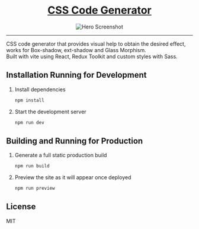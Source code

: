 <h1 align="center">
<a href="https://box-shadow-generator-pi.vercel.app/glass" target="_blank">CSS Code Generator</a>
</h1>

<div align="center">
  <img alt="Hero Screenshot" src="https://user-images.githubusercontent.com/53541185/204665693-fa79d6df-5868-4677-86b6-486f2d42d57a.png" />
</div>

<hr>
CSS code generator that provides visual help to obtain the desired effect, works for Box-shadow, ext-shadow and Glass Morphism.
<br>
Built with vite using React, Redux Toolkit and custom styles with Sass.



## Installation Running for Development

1. Install dependencies

   ```sh
   npm install
   ```

2. Start the development server

   ```sh
   npm run dev
   ```
## Building and Running for Production

1. Generate a full static production build

   ```sh
   npm run build
   ```

1. Preview the site as it will appear once deployed

   ```sh
   npm run preview
   ```


## License
MIT

